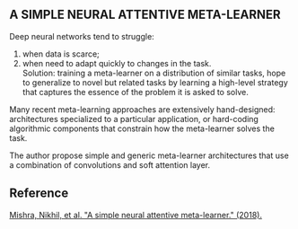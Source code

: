 A SIMPLE NEURAL ATTENTIVE META-LEARNER
---------
Deep neural networks tend to struggle:   
1. when data is scarce;  
2. when need to adapt quickly to changes in the task.  
Solution: training a meta-learner on a distribution of similar tasks, hope to generalize to novel but related
tasks by learning a high-level strategy that captures the essence of the problem it is asked to solve.

Many recent meta-learning approaches are extensively hand-designed:   
architectures specialized to a particular application, or hard-coding algorithmic components that constrain how the meta-learner solves the task. 

The author propose simple and generic meta-learner architectures that use a combination of convolutions and soft attention layer.  

Reference
----
[Mishra, Nikhil, et al. "A simple neural attentive meta-learner." (2018).](https://arxiv.org/pdf/1707.03141.pdf)
